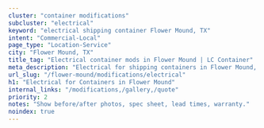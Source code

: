 ```yaml
---
cluster: "container modifications"
subcluster: "electrical"
keyword: "electrical shipping container Flower Mound, TX"
intent: "Commercial-Local"
page_type: "Location-Service"
city: "Flower Mound, TX"
title_tag: "Electrical container mods in Flower Mound | LC Container"
meta_description: "Electrical for shipping containers in Flower Mound, TX. Local fabrication & pro install. LC Container — Since 2003. Get a quote."
url_slug: "/flower-mound/modifications/electrical"
h1: "Electrical for Containers in Flower Mound"
internal_links: "/modifications,/gallery,/quote"
priority: 2
notes: "Show before/after photos, spec sheet, lead times, warranty."
noindex: true
---
```


<!-- TODO: Add unique city/inventory copy, images, and internal links here. -->
